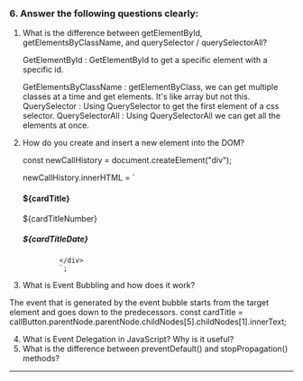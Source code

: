 ### 6. Answer the following questions clearly:

1.  What is the difference between getElementById, getElementsByClassName, and querySelector / querySelectorAll?

    GetElementById : GetElementById to get a specific element with a specific id.

    GetElementsByClassName : getElementByClass, we can get multiple classes at a time and get elements. It's like array but not this.
    QuerySelector : Using QuerySelector to get the first element of a css selector.
    QuerySelectorAll : Using QuerySelectorAll we can get all the elements at once.

2.  How do you create and insert a new element into the DOM?

    const newCallHistory = document.createElement("div");

    newCallHistory.innerHTML = `
    <div class="flex justify-between items-center p-8 bg-[#FAFAFA] rounded-xl">
    <div>
    <h4 class="font-normal">${cardTitle}</h4>
    <p class="">${cardTitleNumber}</p>
    </div>
    <div>
    <h5>${cardTitleDate}</h5>
    </div>

                 </div>
                 `;

3.  What is Event Bubbling and how does it work?

The event that is generated by the event bubble starts from the target element and goes down to the predecessors.
const cardTitle =
callButton.parentNode.parentNode.childNodes[5].childNodes[1].innerText;

4.  What is Event Delegation in JavaScript? Why is it useful?
5.  What is the difference between preventDefault() and stopPropagation() methods?

---
